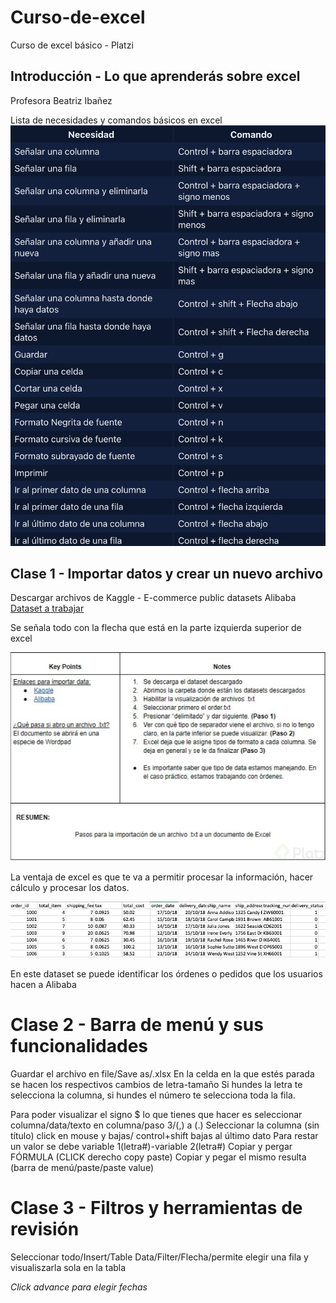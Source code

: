 # Curso-de-excel
Curso de excel básico - Platzi
## Introducción - Lo que aprenderás sobre excel
Profesora Beatriz Ibañez 

Lista de necesidades y comandos básicos en excel
![Lista de necesidades y comandos básicos en excel](https://github.com/otravalentina/Curso-de-excel/blob/main/IMG_0410.jpg)

## Clase 1 - Importar datos y crear un nuevo archivo
Descargar archivos de Kaggle - E-commerce public datasets Alibaba
[Dataset a trabajar](https://www.kaggle.com/datasets/AppleEcomerceInfo/ecommerce-information)

Se señala todo con la flecha que está en la parte izquierda superior de excel

![Resumen clase](https://github.com/otravalentina/Curso-de-excel/blob/main/Screen%20Shot%202022-03-31%20at%208.56.30%20PM.png) 

La ventaja de excel es que te va a permitir procesar la información, hacer cálculo y procesar los datos. 

![Reumen órdenes](https://github.com/otravalentina/Curso-de-excel/blob/main/Screen%20Shot%202022-03-31%20at%209.02.04%20PM.png) 

En este dataset se puede identificar los órdenes o pedidos que los usuarios hacen a Alibaba

# Clase 2 - Barra de menú y sus funcionalidades
Guardar el archivo en file/Save as/.xlsx
En la celda en la que estés parada se hacen los respectivos cambios de letra-tamaño
Si hundes la letra te selecciona la columna, si hundes el número te selecciona toda la fila. 

Para poder visualizar el signo $ lo que tienes que hacer es seleccionar columna/data/texto en columna/paso 3/(,) a (.)
Seleccionar la columna (sin título) click en mouse y bajas/ control+shift bajas al último dato
Para restar un valor se debe variable 1(letra#)-variable 2(letra#)
Copiar y pergar FÓRMULA (CLICK derecho copy paste)
Copiar y pegar el mismo resulta (barra de menú/paste/paste value)

# Clase 3 - Filtros y herramientas de revisión
Seleccionar todo/Insert/Table
Data/Filter/Flecha/permite elegir una fila y visualiszarla sola en la tabla 

*Click advance para elegir fechas*










